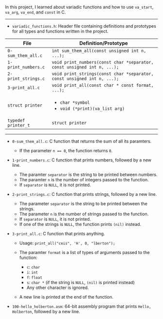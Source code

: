 In this project, I learned about variadic functions and how to use `va_start`, `va_arg`, `va_end`, and `const` in C.

---

* `variadic_functions.h`: Header file containing definitions and prototypes for all types and functions written in the project.

| File                     | Definition/Prototype                                                    |
| ------------------------ | ----------------------------------------------------------------------- |
| `0-sum_them_all.c`       | `int sum_them_all(const unsigned int n, ...);`                          |
| `1-print_numbers.c`      | `void print_numbers(const char *separator, const unsigned int n, ...);` |
| `2-print_strings.c`      | `void print_strings(const char *separator, const unsigned int n, ...);` |
| `3-print_all.c`          | `void print_all(const char * const format, ...);`                       |
| `struct printer`         | <ul><li>`char *symbol`</li><li>`void (*print)(va_list arg)`</li></ul>   |
| `typedef printer_t`      | `struct printer`                                                        |

---

* `0-sum_them_all.c`: C function that returns the sum of all its paramters.
  * If the parameter `n == 0`, the function returns `0`.

* `1-print_numbers.c`: C function that prints numbers, followed by a new line.
  * The paramter `separator` is the string to be printed between numbers.
  * The paramter `n` is the number of integers passed to the function.
  * If `separator` is `NULL`, it is not printed.

* `2-print_strings.c`: C function that prints strings, followed by a new line.
  * The parameter `separator` is the string to be printed between the strings.
  * The parameter `n` is the number of strings passed to the function.
  * If `separator` is `NULL`, it is not printed.
  * If one of the strings is `NULL`, the function prints `(nil)` instead.

* `3-print_all.c`: C function that prints anything.
  * Usage: `print_all("ceis", 'H', 0, "lberton");`
  * The paramter `format` is a list of types of arguments passed to the function:
    * `c`: `char`
    * `i`: `int`
    * `f`: `float`
    * `s`: `char *` (if the string is `NULL`, `(nil)` is printed instead)
    * Any other character is ignored.

  * A new line is printed at the end of the function.

* `100-hello_holberton.asm`: 64-bit assembly program that prints `Hello, Holberton`, followed by a new line.

